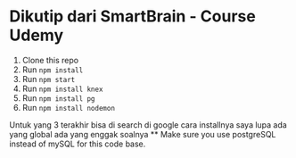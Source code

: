 # Dikutip dari SmartBrain - Course Udemy

1. Clone this repo
2. Run `npm install`
3. Run `npm start`
4. Run `npm install knex`
5. Run `npm install pg`
6. Run `npm install nodemon`

Untuk yang 3 terakhir bisa di search di google cara installnya saya lupa ada yang global ada yang enggak soalnya
** Make sure you use postgreSQL instead of mySQL for this code base.
